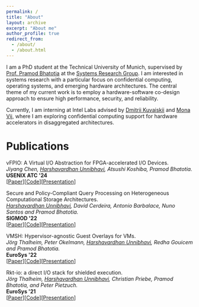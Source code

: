 ```yaml
---
permalink: /
title: "About"
layout: archive
excerpt: "About me"
author_profile: true
redirect_from: 
  - /about/
  - /about.html
---
```


I am a PhD student at the Technical University of Munich, supervised by [Prof. Pramod Bhatotia](https://dse.in.tum.de/bhatotia/) at the [Systems Research Group](https://dse.in.tum.de/).
I am interested in systems research with a particular focus on confidential computing, operating systems, and emerging hardware architectures. The central theme of my current work is to employ a hardware-software co-design approach to ensure high performance, security, and reliability.

Currently, I am interning at Intel Labs advised by [Dmitrii Kuvaiskii](https://dimakuv.github.io/) and [Mona Vij](https://www.intel.com/content/www/us/en/research/researchers/mona-vij.html), where I am exploring confidential computing support for hardware accelerators in disaggregated architectures.

Publications
====

vFPIO: A Virtual I/O Abstraction for FPGA-accelerated I/O Devices.  
_Jiyang Chen, <ins>*Harshavardhan Unnibhavi*</ins>, Atsushi Koshiba, Pramod Bhatotia._  
__USENIX ATC '24__  
[[Paper](../files/vFPIO_ATC_24_camera_ready.pdf)][[Code](https://github.com/TUM-DSE/vFPIO)][[Presentation](../files/vFPIO-atc-24-talk.pdf)]

Secure and Policy-Compliant Query Processing on Heterogeneous Computational Storage Architectures.  
_<ins>*Harshavardhan Unnibhavi*</ins>, David Cerdeira, Antonio Barbalace, Nuno Santos and Pramod Bhatotia._  
__SIGMOD '22__  
[[Paper](../files/sigmod_2022_ironsafe-camera-ready-version.pdf)][[Code](https://github.com/harshanavkis/ironsafe)][[Presentation](../files/sigmod-22-talk-ironsafe.pdf)]  

VMSH: Hypervisor-agnostic Guest Overlays for VMs.  
_Jörg Thalheim, Peter Okelmann, <ins>*Harshavardhan Unnibhavi*</ins>, Redha Gouicem and Pramod Bhatotia._  
__EuroSys '22__  
[[Paper](../files/vmsh_eurosys22.pdf)][[Code](https://vmsh.org/)][[Presentation](../files/VMSH-eurosys22-slides.pdf)]

Rkt-io: a direct I/O stack for shielded execution.  
_Jörg Thalheim, <ins>*Harshavardhan Unnibhavi*</ins>, Christian Priebe, Pramod Bhatotia, and Peter Pietzuch._  
__EuroSys '21__  
[[Paper](../files/rkt-io-eurosys-21.pdf)][[Code](https://github.com/Mic92/rkt-io)][[Presentation](../files/rkt-io-eurosys21_slides.pdf)]    
